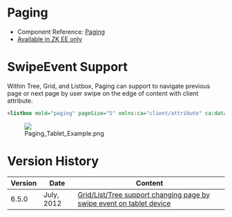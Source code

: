 

# Paging

- Component Reference:
  [Paging](ZK_Component_Reference/Supplementary/Paging)
- [Available in ZK EE only](http://www.zkoss.org/product/edition.dsp)

# SwipeEvent Support

Within Tree, Grid, and Listbox, Paging can support to navigate previous
page or next page by user swipe on the edge of content with client
attribute.

``` xml
<listbox mold="paging" pageSize="5" xmlns:ca="client/attribute" ca:data-swipeable="true"></listbox>
```

<figure>
<img src="images/Paging_Tablet_Example.png
title="Paging_Tablet_Example.png" />
<figcaption>Paging_Tablet_Example.png</figcaption>
</figure>

# Version History

| Version | Date       | Content                                                                                                         |
|---------|------------|-----------------------------------------------------------------------------------------------------------------|
| 6.5.0   | July, 2012 | [Grid/List/Tree support changing page by swipe event on tablet device](http://tracker.zkoss.org/browse/ZK-1283) |


